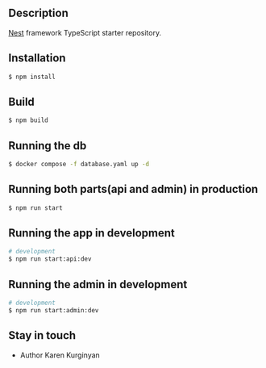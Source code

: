 ## Description

[Nest](https://github.com/nestjs/nest) framework TypeScript starter repository.

## Installation

```bash
$ npm install
```

## Build

```bash
$ npm build
```

## Running the db

```bash
$ docker compose -f database.yaml up -d

```

## Running both parts(api and admin) in production

```bash
$ npm run start
```

## Running the app in development

```bash
# development
$ npm run start:api:dev
```

## Running the admin in development

```bash
# development
$ npm run start:admin:dev
```

## Stay in touch

- Author Karen Kurginyan
